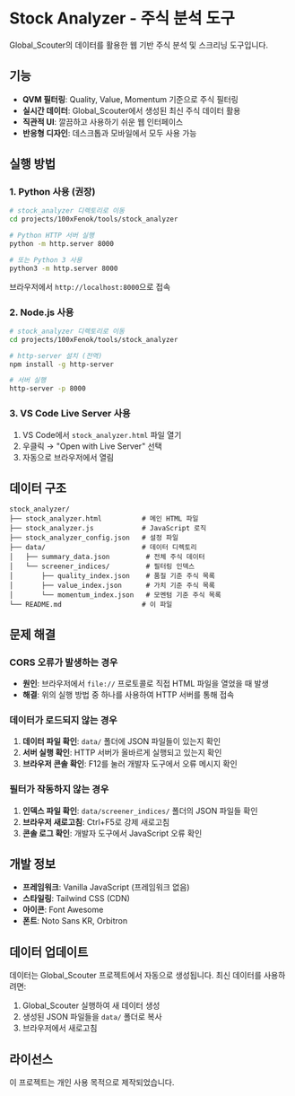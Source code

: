 # Stock Analyzer - 주식 분석 도구

Global_Scouter의 데이터를 활용한 웹 기반 주식 분석 및 스크리닝 도구입니다.

## 기능

- **QVM 필터링**: Quality, Value, Momentum 기준으로 주식 필터링
- **실시간 데이터**: Global_Scouter에서 생성된 최신 주식 데이터 활용
- **직관적 UI**: 깔끔하고 사용하기 쉬운 웹 인터페이스
- **반응형 디자인**: 데스크톱과 모바일에서 모두 사용 가능

## 실행 방법

### 1. Python 사용 (권장)

```bash
# stock_analyzer 디렉토리로 이동
cd projects/100xFenok/tools/stock_analyzer

# Python HTTP 서버 실행
python -m http.server 8000

# 또는 Python 3 사용
python3 -m http.server 8000
```

브라우저에서 `http://localhost:8000`으로 접속

### 2. Node.js 사용

```bash
# stock_analyzer 디렉토리로 이동
cd projects/100xFenok/tools/stock_analyzer

# http-server 설치 (전역)
npm install -g http-server

# 서버 실행
http-server -p 8000
```

### 3. VS Code Live Server 사용

1. VS Code에서 `stock_analyzer.html` 파일 열기
2. 우클릭 → "Open with Live Server" 선택
3. 자동으로 브라우저에서 열림

## 데이터 구조

```
stock_analyzer/
├── stock_analyzer.html          # 메인 HTML 파일
├── stock_analyzer.js            # JavaScript 로직
├── stock_analyzer_config.json   # 설정 파일
├── data/                        # 데이터 디렉토리
│   ├── summary_data.json         # 전체 주식 데이터
│   └── screener_indices/         # 필터링 인덱스
│       ├── quality_index.json    # 품질 기준 주식 목록
│       ├── value_index.json      # 가치 기준 주식 목록
│       └── momentum_index.json   # 모멘텀 기준 주식 목록
└── README.md                    # 이 파일
```

## 문제 해결

### CORS 오류가 발생하는 경우

- **원인**: 브라우저에서 `file://` 프로토콜로 직접 HTML 파일을 열었을 때 발생
- **해결**: 위의 실행 방법 중 하나를 사용하여 HTTP 서버를 통해 접속

### 데이터가 로드되지 않는 경우

1. **데이터 파일 확인**: `data/` 폴더에 JSON 파일들이 있는지 확인
2. **서버 실행 확인**: HTTP 서버가 올바르게 실행되고 있는지 확인
3. **브라우저 콘솔 확인**: F12를 눌러 개발자 도구에서 오류 메시지 확인

### 필터가 작동하지 않는 경우

1. **인덱스 파일 확인**: `data/screener_indices/` 폴더의 JSON 파일들 확인
2. **브라우저 새로고침**: Ctrl+F5로 강제 새로고침
3. **콘솔 로그 확인**: 개발자 도구에서 JavaScript 오류 확인

## 개발 정보

- **프레임워크**: Vanilla JavaScript (프레임워크 없음)
- **스타일링**: Tailwind CSS (CDN)
- **아이콘**: Font Awesome
- **폰트**: Noto Sans KR, Orbitron

## 데이터 업데이트

데이터는 Global_Scouter 프로젝트에서 자동으로 생성됩니다. 최신 데이터를 사용하려면:

1. Global_Scouter 실행하여 새 데이터 생성
2. 생성된 JSON 파일들을 `data/` 폴더로 복사
3. 브라우저에서 새로고침

## 라이선스

이 프로젝트는 개인 사용 목적으로 제작되었습니다.